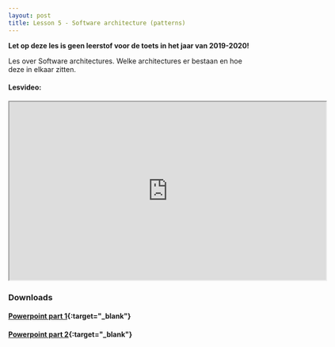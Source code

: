 ```yaml
---
layout: post
title: Lesson 5 - Software architecture (patterns)
---
```


**Let op deze les is geen leerstof voor de toets in het jaar van 2019-2020!**

Les over Software architectures. Welke architectures er bestaan en hoe deze in elkaar zitten.

#### Lesvideo:
<iframe src="https://drive.google.com/file/d/17fAQY6yGyw3QmVm75eQ3LPlvCS7flDua/preview" width="640" height="360" allowFullScreen allow="accelerometer; autoplay; encrypted-media; gyroscope; picture-in-picture"></iframe>

### Downloads

#### [Powerpoint part 1](https://drive.google.com/file/d/1Mr_I4aFVZSyWAAx3Wt7t2lhREPPDxTe8/view?usp=sharing){:target="_blank"}

#### [Powerpoint part 2](https://drive.google.com/file/d/1_1-CxNfqNim1oZn6wrUZisTQotNAQ5yf/view?usp=sharing){:target="_blank"}

